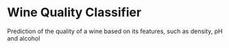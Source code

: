 # Wine Quality Classifier
Prediction of the quality of a wine based on its features, such as density, pH and alcohol
